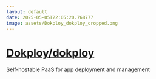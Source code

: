 ```yaml
---
layout: default
date: 2025-05-05T22:05:20.768777
image: assets/Dokploy_dokploy_cropped.png
---
```


# [Dokploy/dokploy](https://github.com/Dokploy/dokploy)

Self-hostable PaaS for app deployment and management
